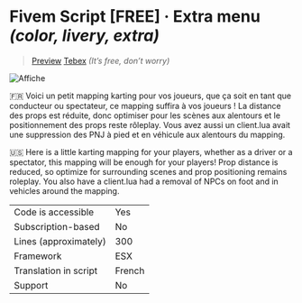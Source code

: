 # Fivem Script [FREE] · Extra menu *(color, livery, extra)*

> [Preview](https://youtu.be/YYjoAiIJZCI)
> [Tebex](https://skyprod.tebex.io/package/5534037) *(It’s free, don’t worry)*

![Affiche ](https://user-images.githubusercontent.com/67479263/219873172-e270e594-fe86-417b-8ccb-128bd788f941.jpg)

:fr:
Voici un petit mapping karting pour vos joueurs, que ça soit en tant que conducteur ou spectateur, ce mapping suffira à vos joueurs ! La distance des props est réduite, donc optimiser pour les scènes aux alentours et le positionnement des props reste rôleplay.
Vous avez aussi un client.lua avait une suppression des PNJ à pied et en véhicule aux alentours du mapping.

:us:
Here is a little karting mapping for your players, whether as a driver or a spectator, this mapping will be enough for your players! Prop distance is reduced, so optimize for surrounding scenes and prop positioning remains roleplay.
You also have a client.lua had a removal of NPCs on foot and in vehicles around the mapping.

|                                         |                                |
|-------------------------------------|----------------------------|
| Code is accessible       | Yes                  |
| Subscription-based      | No                  |
| Lines (approximately)  | 300    |
| Framework  | ESX    |
| Translation in script  | French  |
| Support                           | No                  |

